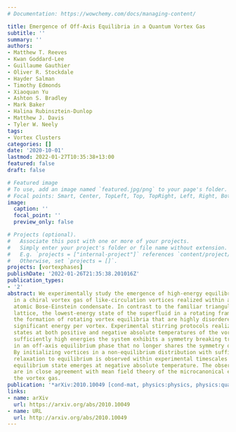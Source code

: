 ```yaml
---
# Documentation: https://wowchemy.com/docs/managing-content/

title: Emergence of Off-Axis Equilibria in a Quantum Vortex Gas
subtitle: ''
summary: ''
authors:
- Matthew T. Reeves
- Kwan Goddard-Lee
- Guillaume Gauthier
- Oliver R. Stockdale
- Hayder Salman
- Timothy Edmonds
- Xiaoquan Yu
- Ashton S. Bradley
- Mark Baker
- Halina Rubinsztein-Dunlop
- Matthew J. Davis
- Tyler W. Neely
tags:
- Vortex Clusters
categories: []
date: '2020-10-01'
lastmod: 2022-01-27T10:35:38+13:00
featured: false
draft: false

# Featured image
# To use, add an image named `featured.jpg/png` to your page's folder.
# Focal points: Smart, Center, TopLeft, Top, TopRight, Left, Right, BottomLeft, Bottom, BottomRight.
image:
  caption: ''
  focal_point: ''
  preview_only: false

# Projects (optional).
#   Associate this post with one or more of your projects.
#   Simply enter your project's folder or file name without extension.
#   E.g. `projects = ["internal-project"]` references `content/project/deep-learning/index.md`.
#   Otherwise, set `projects = []`.
projects: [vortexphases]
publishDate: '2022-01-26T21:35:38.201016Z'
publication_types:
- '2'
abstract: We experimentally study the emergence of high-energy equilibrium states
  in a chiral vortex gas of like-circulation vortices realized within a disk-shaped
  atomic Bose-Einstein condensate. In contrast to the familiar triangular Abrikosov
  lattice, the lowest-energy state of the superfluid in a rotating frame, we observe
  the formation of rotating vortex equilibria that are highly disordered and have
  significant energy per vortex. Experimental stirring protocols realize equilibrium
  states at both positive and negative absolute temperatures of the vortex gas. At
  sufficiently high energies the system exhibits a symmetry breaking transition, resulting
  in an off-axis equilibrium phase that no longer shares the symmetry of the container.
  By initializing vortices in a non-equilibrium distribution with sufficient energy,
  relaxation to equilibrium is observed within experimental timescales and an off-axis
  equilibrium state emerges at negative absolute temperature. The observed equilibria
  are in close agreement with mean field theory of the microcanonical ensemble of
  the vortex gas.
publication: '*arXiv:2010.10049 [cond-mat, physics:physics, physics:quant-ph]*'
links:
- name: arXiv
  url: https://arxiv.org/abs/2010.10049
- name: URL
  url: http://arxiv.org/abs/2010.10049
---
```

